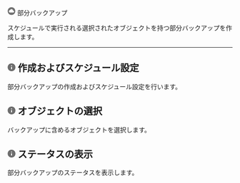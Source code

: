 ![](../Images/cov-icn-backup.png) 部分バックアップ

スケジュールで実行される選択されたオブジェクトを持つ部分バックアップを作成します。

------------------------------------------------------------------------

![](../Images/cov-icn-ovw_toc.png) 作成およびスケジュール設定
-------------------------------------------------------------

部分バックアップの作成およびスケジュール設定を行います。

![](../Images/cov-icn-ovw_toc.png) オブジェクトの選択
-----------------------------------------------------

バックアップに含めるオブジェクトを選択します。

![](../Images/cov-icn-ovw_toc.png) ステータスの表示
---------------------------------------------------

部分バックアップのステータスを表示します。
